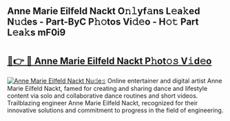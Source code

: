 ## Anne Marie Eilfeld Nackt O𝚗𝚕yf𝚊ns L𝚎a𝚔ed N𝚞𝚍es - Part-ByC P𝚑𝚘tos Vi𝚍𝚎o - H𝚘𝚝 Part L𝚎a𝚔s mF0i9

# <h2><a href="http://kf9zp4.oniu.top/?m=Anne+Marie+Eilfeld+Nackt">🔗👉 🔴 Anne Marie Eilfeld Nackt P𝚑ot𝚘𝚜 V𝚒d𝚎o</a></h2>

[![Anne Marie Eilfeld Nackt Nu𝚍e𝚜](https://i.imgur.com/0qMVB7G.gif)](http://kf9zp4.oniu.top/?m=Anne+Marie+Eilfeld+Nackt)
Online entertainer and digital artist Anne Marie Eilfeld Nackt, famed for creating and sharing dance and lifestyle content via solo and collaborative dance routines and short videos. Trailblazing engineer Anne Marie Eilfeld Nackt, recognized for their innovative solutions and commitment to progress in the field of engineering.  
